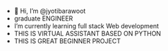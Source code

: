 - 👋 Hi, I’m @jyotibarawoot
-    graduate ENGINEER  
-    I’m currently learning full stack Web development 
-    THIS IS VIRTUAL ASSISTANT BASED ON PYTHON
-    THIS IS GREAT BEGINNER PROJECT 

<!---
jyotibarawoot/jyotibarawoot is a ✨ special ✨ repository because its `README.md` (this file) appears on your GitHub profile.
You can click the Preview link to take a look at your changes.
--->
